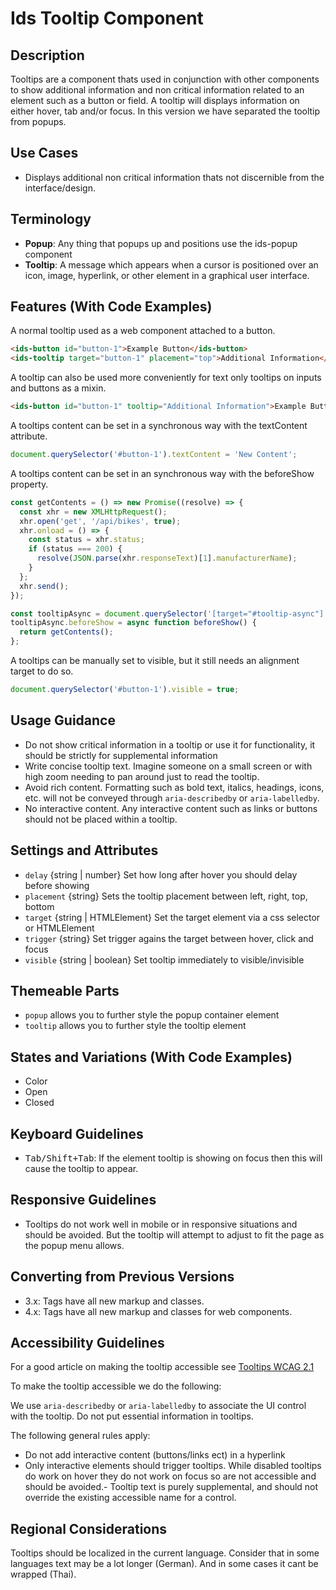 # Ids Tooltip Component

## Description

Tooltips are a component thats used in conjunction with other components to show additional information and non critical information related to an element such as a button or field. A tooltip will displays information on either hover, tab and/or focus. In this version we have separated the tooltip from popups.

## Use Cases

- Displays additional non critical information thats not discernible from the interface/design.

## Terminology

- **Popup**: Any thing that popups up and positions use the ids-popup component
- **Tooltip**: A message which appears when a cursor is positioned over an icon, image, hyperlink, or other element in a graphical user interface.

## Features (With Code Examples)

A normal tooltip used as a web component attached to a button.

```html
<ids-button id="button-1">Example Button</ids-button>
<ids-tooltip target="button-1" placement="top">Additional Information</ids-tooltip>
```

A tooltip can also be used more conveniently for text only tooltips on inputs and buttons as a mixin.

```html
<ids-button id="button-1" tooltip="Additional Information">Example Button</ids-button>
```

A tooltips content can be set in a synchronous way with the textContent attribute.

```js
document.querySelector('#button-1').textContent = 'New Content';
```

A tooltips content can be set in an synchronous way with the beforeShow property.

```js
const getContents = () => new Promise((resolve) => {
  const xhr = new XMLHttpRequest();
  xhr.open('get', '/api/bikes', true);
  xhr.onload = () => {
    const status = xhr.status;
    if (status === 200) {
      resolve(JSON.parse(xhr.responseText)[1].manufacturerName);
    }
  };
  xhr.send();
});

const tooltipAsync = document.querySelector('[target="#tooltip-async"]');
tooltipAsync.beforeShow = async function beforeShow() {
  return getContents();
};
```

A tooltips can be manually set to visible, but it still needs an alignment target to do so.

```js
document.querySelector('#button-1').visible = true;
```

## Usage Guidance

- Do not show critical information in a tooltip or use it for functionality, it should be strictly for supplemental information
- Write concise tooltip text. Imagine someone on a small screen or with high zoom needing to pan around just to read the tooltip.
- Avoid rich content. Formatting such as bold text, italics, headings, icons, etc. will not be conveyed through `aria-describedby` or `aria-labelledby`.
- No interactive content. Any interactive content such as links or buttons should not be placed within a tooltip.

## Settings and Attributes

- `delay` {string | number} Set how long after hover you should delay before showing
- `placement` {string} Sets the tooltip placement between left, right, top, bottom
- `target` {string | HTMLElement} Set the target element via a css selector or HTMLElement
- `trigger` {string} Set trigger agains the target between hover, click and focus
- `visible` {string | boolean} Set tooltip immediately to visible/invisible

## Themeable Parts

- `popup` allows you to further style the popup container element
- `tooltip` allows you to further style the tooltip element

## States and Variations (With Code Examples)

- Color
- Open
- Closed

## Keyboard Guidelines

- <kbd>Tab/Shift+Tab</kbd>: If the element tooltip is showing on focus then this will cause the tooltip to appear.

## Responsive Guidelines

- Tooltips do not work well in mobile or in responsive situations and should be avoided. But the tooltip will attempt to adjust to fit the page as the popup menu allows.

## Converting from Previous Versions

- 3.x: Tags have all new markup and classes.
- 4.x: Tags have all new markup and classes for web components.

## Accessibility Guidelines

For a good article on making the tooltip accessible see [Tooltips WCAG 2.1](https://sarahmhigley.com/writing/tooltips-in-wcag-21/)

To make the tooltip accessible we do the following:

We use `aria-describedby` or `aria-labelledby` to associate the UI control with the tooltip. Do not put essential information in tooltips.

The following general rules apply:

- Do not add interactive content (buttons/links ect) in a hyperlink
- Only interactive elements should trigger tooltips. While disabled tooltips do work on hover they do not work on focus so are not accessible and should be avoided.- Tooltip text is purely supplemental, and should not override the existing accessible name for a control.

## Regional Considerations

Tooltips should be localized in the current language. Consider that in some languages text may be a lot longer (German). And in some cases it cant be wrapped (Thai).
